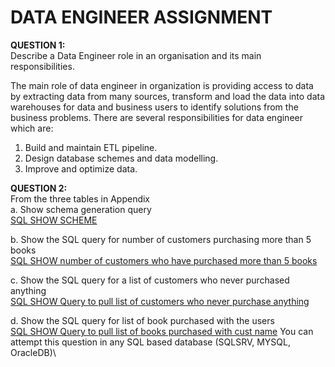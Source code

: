 # DATA ENGINEER ASSIGNMENT

**QUESTION 1:**<br>
Describe a Data Engineer role in an organisation and its main responsibilities.

The main role of data engineer in organization is providing access to data by extracting data from many sources, transform and load the data into data warehouses for data and business users to identify solutions from the business problems. 
There are several responsibilities for data engineer which are:
1. Build and maintain ETL pipeline.
2.	Design database schemes and data modelling.
3.	Improve and optimize data.


**QUESTION 2:**<br>
From the three tables in Appendix\
a. Show schema generation query\
[SQL SHOW SCHEME](https://github.com/helmiputeranurnashriq/sql_de/blob/main/Question%202%20a.sql) 

b. Show the SQL query for number of customers purchasing more than 5 books\
[SQL SHOW number of customers who have purchased more than 5 books](https://github.com/helmiputeranurnashriq/sql_de/blob/main/Question%202%20b.sql)

c. Show the SQL query for a list of customers who never purchased anything\
[SQL SHOW Query to pull list of customers who never purchase anything](https://github.com/helmiputeranurnashriq/sql_de/blob/main/Question%202%20c.sql)

d. Show the SQL query for list of book purchased with the users\
[SQL SHOW Query to pull list of books purchased with cust name](https://github.com/helmiputeranurnashriq/sql_de/blob/main/Question%202%20d.sql)
You can attempt this question in any SQL based database (SQLSRV, MYSQL, OracleDB)\
